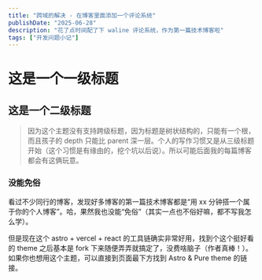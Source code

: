 ```yaml
---
title: "跨域的解决 - 在博客里面添加一个评论系统"
publishDate: "2025-06-28"
description: "花了点时间配了下 waline 评论系统，作为第一篇技术博客啦"
tags: ["开发问题小记"]
---
```


# 这是一个一级标题

## 这是一个二级标题

> 因为这个主题没有支持跨级标题，因为标题是树状结构的，只能有一个根，而且孩子的 depth 只能比 parent 深一层。个人的写作习惯又是从三级标题开始（这个习惯是有缘由的，挖个坑以后说）。所以可能后面我的每篇博客都会有这俩玩意。

### 没能免俗

看过不少同行的博客，发现好多博客的第一篇技术博客都是“用 xx 分钟搭一个属于你的个人博客”。哈，果然我也没能“免俗”（其实一点也不俗好嘛，都不写我怎么学）。

但是现在这个 astro + vercel + react 的工具链确实非常好用，找到个这个挺好看的 theme 之后基本是 fork 下来随便弄弄就搞定了，没费啥脑子（作者真棒！）。如果你也想用这个主题，可以直接到页面最下方找到 Astro & Pure theme 的链接。

